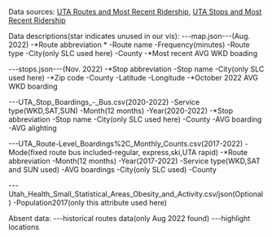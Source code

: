 Data sources:
[UTA Routes and Most Recent Ridership](https://data-rideuta.opendata.arcgis.com/datasets/rideuta::uta-routes-and-most-recent-ridership/about), [UTA Stops and Most Recent Ridership](https://data-rideuta.opendata.arcgis.com/datasets/rideuta::uta-stops-and-most-recent-ridership/about)

Data descriptions(star indicates unused in our vis):
---map.json---(Aug. 2022)
    -*Route abbreviation *
    -Route name
    -Frequency(minutes)
    -Route type
    -City(only SLC used here)
    -County 
    -*Most recent AVG WKD boading

---stops.json---(Nov. 2022)
    -*Stop abbreviation 
    -Stop name
    -City(only SLC used here)
    -*Zip code 
    -County
    -Latitude
    -Longitude
    -*October 2022 AVG WKD boarding

---UTA_Stop_Boardings_-_Bus.csv(2020-2022)
    -Service type(WKD,SAT,SUN)
    -Month(12 months)
    -Year(2020-2022)
    -*Stop abbreviation
    -Stop name
    -City(only SLC used here)
    -County
    -AVG boarding
    -AVG alighting

---UTA_Route-Level_Boardings%2C_Monthly_Counts.csv(2017-2022)
    -Mode(fixed route bus included-regular, express,ski,UTA rapid)
    -*Route abbreviation
    -Month(12 months)
    -Year(2017-2022)
    -Service type(WKD,SAT and SUN used)
    -AVG boardings
    -City(only SLC used)
    -County

---Utah_Health_Small_Statistical_Areas_Obesity_and_Activity.csv/json(Optional)
    -Population2017(only this attribute used here)


Absent data:
---historical routes data(only Aug 2022 found)
---highlight locations
